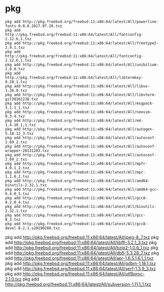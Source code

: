 # pkg

```console
pkg add http://pkg.freebsd.org/freebsd:11:x86:64/latest/All/powerline-fonts-0.0.0.2017.07.26.txz
pkg add http://pkg.freebsd.org/freebsd:11:x86:64/latest/All/fontconfig-2.12.6,1.txz
pkg add http://pkg.freebsd.org/freebsd:11:x86:64/latest/All/freetype2-2.9.1.txz
pkg add http://pkg.freebsd.org/freebsd:11:x86:64/latest/All/fontconfig-2.12.6,1.txz
pkg add http://pkg.freebsd.org/freebsd:11:x86:64/latest/All/unibilium-2.0.0.txz
pkg add http://pkg.freebsd.org/freebsd:11:x86:64/latest/All/libtermkey-0.20_1.txz
pkg add http://pkg.freebsd.org/freebsd:11:x86:64/latest/All/libuv-1.26.0.txz
pkg add http://pkg.freebsd.org/freebsd:11:x86:64/latest/All/libvterm-git20161218.txz
pkg add http://pkg.freebsd.org/freebsd:11:x86:64/latest/All/msgpack-3.1.1_1.txz
pkg add http://pkg.freebsd.org/freebsd:11:x86:64/latest/All/neovim-0.3.4.txz
pkg add http://pkg.freebsd.org/freebsd:11:x86:64/latest/All/m4-1.4.18_1,1.txz
pkg add http://pkg.freebsd.org/freebsd:11:x86:64/latest/All/autogen-5.18.12_3.txz
pkg add http://pkg.freebsd.org/freebsd:11:x86:64/latest/All/autoconf-2.69_2.txz
pkg add http://pkg.freebsd.org/freebsd:11:x86:64/latest/All/autoconf-wrapper-20131203.txz
pkg add http://pkg.freebsd.org/freebsd:11:x86:64/latest/All/autoconf-2.69_2.txz
pkg add http://pkg.freebsd.org/freebsd:11:x86:64/latest/All/mpfr-4.0.1_2.txz
pkg add http://pkg.freebsd.org/freebsd:11:x86:64/latest/All/mpc-1.1.0_2.txz
pkg add http://pkg.freebsd.org/freebsd:11:x86:64/latest/All/amd64-binutils-2.32,1.txz
pkg add http://pkg.freebsd.org/freebsd:11:x86:64/latest/All/amd64-gcc-6.4.0_5.txz
pkg add http://pkg.freebsd.org/freebsd:11:x86:64/latest/All/gcc8-8.2.0_4.txz
pkg add http://pkg.freebsd.org/freebsd:11:x86:64/latest/All/binutils-2.32,1.txz
pkg add http://pkg.freebsd.org/freebsd:11:x86:64/latest/All/gcc-8_3.txz
pkg add http://pkg.freebsd.org/freebsd:11:x86:64/latest/All/gcc8-devel-8.2.1.s20190208.txz

```

pkg add http://pkg.freebsd.org/freebsd:11:x86:64/latest/All/jpeg-8_7.txz
pkg add http://pkg.freebsd.org/freebsd:11:x86:64/latest/All/libffi-3.2.1_3.txz
pkg add http://pkg.freebsd.org/freebsd:11:x86:64/latest/All/bzip2-1.0.6_1.txz
pkg add http://pkg.freebsd.org/freebsd:11:x86:64/latest/All/db5-5.3.28_7.txz
pkg add http://pkg.freebsd.org/freebsd:11:x86:64/latest/All/apr-1.6.5.1.6.1_1.txz
pkg add http://pkg.freebsd.org/freebsd:11:x86:64/latest/All/gdbm-1.18.1.txz
pkg add http://pkg.freebsd.org/freebsd:11:x86:64/latest/All/serf-1.3.9_3.txz
pkg add http://pkg.freebsd.org/freebsd:11:x86:64/latest/All/utf8proc-2.1.0.txz
pkg add http://pkg.freebsd.org/freebsd:11:x86:64/latest/All/subversion-1.11.1_1.txz
